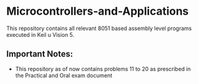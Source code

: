# Microcontrollers-and-Applications
This repository contains all relevant 8051 based assembly level programs executed in Keil u Vision 5.

Important Notes:
----------------
* This repository as of now contains problems 11 to 20 as prescribed in the Practical and Oral exam document

